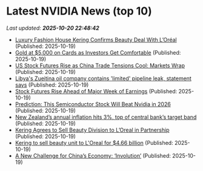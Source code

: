 # Latest NVIDIA News (top 10)
_Last updated: **2025-10-20 22:48:42**_

- [Luxury Fashion House Kering Confirms Beauty Deal With L’Oréal](https://biztoc.com/x/ed3f5544a2b29183) (Published: 2025-10-19)
- [Gold at $5,000 on Cards as Investors Get Comfortable](https://biztoc.com/x/4a1cc2562f9df9ea) (Published: 2025-10-19)
- [US Stock Futures Rise as China Trade Tensions Cool: Markets Wrap](https://biztoc.com/x/638f868cbea98c19) (Published: 2025-10-19)
- [Libya's Zueitina oil company contains 'limited' pipeline leak, statement says](https://biztoc.com/x/cf5bd8bef2fa841c) (Published: 2025-10-19)
- [Stock Futures Rise Ahead of Major Week of Earnings](https://biztoc.com/x/5f17b4b4b34b6c2d) (Published: 2025-10-19)
- [Prediction: This Semiconductor Stock Will Beat Nvidia in 2026](https://biztoc.com/x/ad3e58460a3f95c5) (Published: 2025-10-19)
- [New Zealand’s annual inflation hits 3%, top of central bank’s target band](https://biztoc.com/x/e1487e8400dea6b0) (Published: 2025-10-19)
- [Kering Agrees to Sell Beauty Division to L’Oreal in Partnership](https://biztoc.com/x/797ac6d0e2ba6e4f) (Published: 2025-10-19)
- [Kering to sell beauty unit to L'Oreal for $4.66 billion](https://biztoc.com/x/f4213f4ba545a639) (Published: 2025-10-19)
- [A New Challenge for China’s Economy: ‘Involution’](https://biztoc.com/x/f94f7e323be03a9a) (Published: 2025-10-19)
